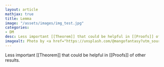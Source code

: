 ```yaml
---
layout: article
mathjax: true
title: Lemma
image: "/assets/images/img_test.jpg"
categories:
- DM
desc: Less important [[Theorem]] that could be helpful in [[Proofs]] of other results. 
imagealt: Photo by <a href="https://unsplash.com/@mangofantasy?utm_source=unsplash&utm_medium=referral&utm_content=creditCopyText">Tim Johnson</a> on <a href="https://unsplash.com/s/photos/logic?utm_source=unsplash&utm_medium=referral&utm_content=creditCopyText">Unsplash</a>
---
```

Less important [[Theorem]] that could be helpful in [[Proofs]] of other results.